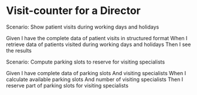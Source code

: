# Visit-counter for a Director

Scenario: Show patient visits during working days and holidays

  Given I have the complete data of patient visits in structured format
  When I retrieve data of patients visited during working days and holidays
  Then I see the results

Scenario: Compute parking slots to reserve for visiting specialists

  Given I have complete data of parking slots
  And visiting specialists
  When I calculate available parking slots
  And number of visiting specialists
  Then I reserve part of parking slots for visiting specialists
